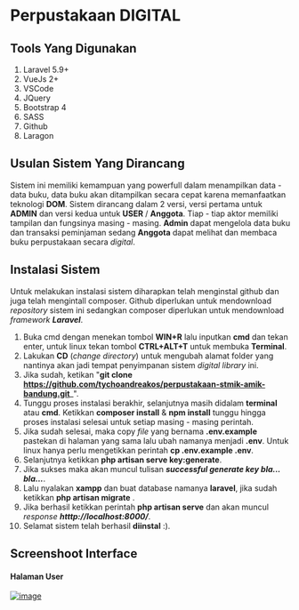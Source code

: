 # Perpustakaan DIGITAL

## Tools Yang Digunakan
1. Laravel 5.9+
2. VueJs 2+
3. VSCode
4. JQuery
5. Bootstrap 4
6. SASS
7. Github
8. Laragon

## Usulan Sistem Yang Dirancang
Sistem ini memiliki kemampuan yang powerfull dalam menampilkan data - data buku, data buku akan ditampilkan secara cepat karena memanfaatkan teknologi **DOM**. Sistem dirancang dalam 2 versi, versi pertama untuk **ADMIN** dan versi kedua untuk **USER** / **Anggota**. Tiap - tiap aktor memiliki tampilan dan fungsinya masing - masing. **Admin** dapat mengelola data buku dan transaksi peminjaman sedang **Anggota** dapat melihat dan membaca buku perpustakaan secara _digital_.

## Instalasi Sistem
Untuk melakukan instalasi sistem diharapkan telah menginstal github dan juga telah mengintall composer. Github diperlukan untuk mendownload _repository_ sistem ini sedangkan composer diperlukan untuk mendownload _framework **Laravel**_.

1. Buka cmd dengan menekan tombol **WIN+R** lalu inputkan **cmd** dan tekan enter, untuk linux tekan tombol **CTRL+ALT+T** untuk membuka **Terminal**.
2. Lakukan **CD** (_change directory_) untuk mengubah alamat folder yang nantinya akan jadi tempat penyimpanan sistem _digital library_ ini.
3. Jika sudah, ketikan "**git clone https://github.com/tychoandreakos/perpustakaan-stmik-amik-bandung.git**_".
4. Tunggu proses instalasi berakhir, selanjutnya masih didalam **terminal** atau **cmd**. Ketikkan **composer install** & **npm install** tunggu hingga proses instalasi selesai untuk setiap masing - masing perintah.
5. Jika sudah selesai, maka copy _file_ yang bernama **.env.example** pastekan di halaman yang sama lalu ubah namanya menjadi **.env**. Untuk linux hanya perlu mengetikkan perintah **cp .env.example .env**.
6. Selanjutnya ketikkan **php artisan serve key:generate**.
7. Jika sukses maka akan muncul tulisan **_successful generate key bla... bla..._**.
8. Lalu nyalakan **xampp** dan buat database namanya **laravel**, jika sudah ketikkan **php artisan migrate** .
9. Jika berhasil ketikkan perintah **php artisan serve** dan akan muncul _response_ _**htttp://localhost:8000/**_.
10. Selamat sistem telah berhasil **diinstal** :).

## Screenshoot Interface

#### Halaman User
<a href="https://ibb.co/mNpRw1s"><img src="https://i.ibb.co/PDkrn3p/image.png" alt="image" border="0"></a><br />

